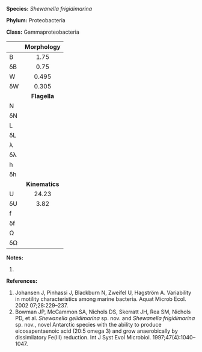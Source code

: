 **Species:** *Shewanella frigidimarina*

**Phylum:** Proteobacteria

**Class:** Gammaproteobacteria

|    | **Morphology** |
|:-- | :------------: |
| B  | 1.75 |
| δB | 0.75 |
| W  | 0.495 |
| δW | 0.305 |
|    | **Flagella** |
| N  |  |
| δN |  |
| L  |  |
| δL |  |
| λ  |  |
| δλ |  |
| h  |  |
| δh |  |
|    | **Kinematics** |
| U  | 24.23 |
| δU | 3.82 |
| f  |  |
| δf |  |
| Ω  |  |
| δΩ |  |

**Notes:**

1.

**References:**

1. Johansen J, Pinhassi J, Blackburn N, Zweifel U, Hagström A.  Variability in motility characteristics among marine bacteria.  Aquat Microb Ecol. 2002 07;28:229–237.
1. Bowman JP, McCammon SA, Nichols DS, Skerratt JH, Rea SM, Nichols PD, et al. *Shewanella gelidimarina* sp. nov. and *Shewanella frigidimarina* sp. nov., novel Antarctic species with the ability to produce eicosapentaenoic acid (20:5 omega 3) and grow anaerobically by dissimilatory Fe(III) reduction.  Int J Syst Evol Microbiol. 1997;47(4):1040–1047.
